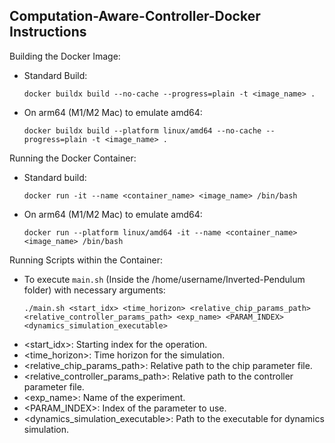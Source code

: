 Computation-Aware-Controller-Docker Instructions
---------------------------------

Building the Docker Image:
- Standard Build:
  ```
  docker buildx build --no-cache --progress=plain -t <image_name> .
  ```

- On arm64 (M1/M2 Mac) to emulate amd64:
  ```
  docker buildx build --platform linux/amd64 --no-cache --progress=plain -t <image_name> .
  ```

Running the Docker Container:

- Standard build:
  ```
  docker run -it --name <container_name> <image_name> /bin/bash
  ```
- On arm64 (M1/M2 Mac) to emulate amd64:
  ```
  docker run --platform linux/amd64 -it --name <container_name> <image_name> /bin/bash
  ```

Running Scripts within the Container:
- To execute `main.sh` (Inside the /home/username/Inverted-Pendulum folder) with necessary arguments:
  ```
  ./main.sh <start_idx> <time_horizon> <relative_chip_params_path> <relative_controller_params_path> <exp_name> <PARAM_INDEX> <dynamics_simulation_executable>
  ```
* <start_idx>: Starting index for the operation.
* <time_horizon>: Time horizon for the simulation.
* <relative_chip_params_path>: Relative path to the chip parameter file.
* <relative_controller_params_path>: Relative path to the controller parameter file.
* <exp_name>: Name of the experiment.
* <PARAM_INDEX>: Index of the parameter to use.
* <dynamics_simulation_executable>: Path to the executable for dynamics simulation.
